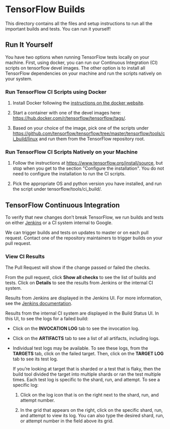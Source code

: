 # TensorFlow Builds

This directory contains all the files and setup instructions to run all the
important builds and tests. You can run it yourself!

## Run It Yourself

You have two options when running TensorFlow tests locally on your
machine. First, using docker, you can run our Continuous Integration
(CI) scripts on tensorflow devel images. The other option is to install
all TensorFlow dependencies on your machine and run the scripts
natively on your system.

### Run TensorFlow CI Scripts using Docker

1.  Install Docker following the [instructions on the docker website](https://docs.docker.com/engine/installation/).

2.  Start a container with one of the devel images here:
    https://hub.docker.com/r/tensorflow/tensorflow/tags/.

3.  Based on your choice of the image, pick one of the scripts under
    https://github.com/tensorflow/tensorflow/tree/master/tensorflow/tools/ci_build/linux
    and run them from the TensorFlow repository root.

### Run TensorFlow CI Scripts Natively on your Machine

1.  Follow the instructions at https://www.tensorflow.org/install/source,
    but stop when you get to the section "Configure the installation". You do not
    need to configure the installation to run the CI scripts.

2.  Pick the appropriate OS and python version you have installed,
    and run the script under tensorflow/tools/ci_build/<OS>.

## TensorFlow Continuous Integration

To verify that new changes don’t break TensorFlow, we run builds and
tests on either [Jenkins](https://jenkins-ci.org/) or a CI system
internal to Google.

We can trigger builds and tests on updates to master or on each pull
request. Contact one of the repository maintainers to trigger builds
on your pull request.

### View CI Results

The Pull Request will show if the change passed or failed the checks.

From the pull request, click **Show all checks** to see the list of builds
and tests. Click on **Details** to see the results from Jenkins or the internal
CI system.

Results from Jenkins are displayed in the Jenkins UI. For more information,
see the [Jenkins documentation](https://jenkins.io/doc/).

Results from the internal CI system are displayed in the Build Status UI. In
this UI, to see the logs for a failed build:

*   Click on the **INVOCATION LOG** tab to see the invocation log.

*   Click on the **ARTIFACTS** tab to see a list of all artifacts, including logs.

*   Individual test logs may be available. To see these logs, from the **TARGETS**
    tab, click on the failed target. Then, click on the **TARGET LOG** tab to see
    its test log.

    If you’re looking at target that is sharded or a test that is flaky, then
    the build tool divided the target into multiple shards or ran the test
    multiple times. Each test log is specific to the shard, run, and attempt.
    To see a specific log:

    1.  Click on the log icon that is on the right next to the shard, run,
        and attempt number.

    2.  In the grid that appears on the right, click on the specific shard,
        run, and attempt to view its log. You can also type the desired shard,
        run, or attempt number in the field above its grid.
